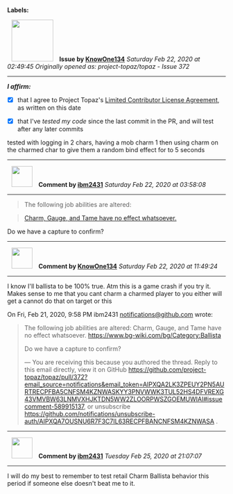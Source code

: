 **Labels:**



<a href="https://github.com/KnowOne134"><img src="https://avatars3.githubusercontent.com/u/35616771?v=4" width="96" height="96" hspace="10"></img></a> **Issue by [KnowOne134](https://github.com/KnowOne134)**
_Saturday Feb 22, 2020 at 02:49:45_
_Originally opened as: project-topaz/topaz - Issue 372_

----

<!-- place 'x' mark between square [] brackets to affirm: -->
**_I affirm:_**
- [x] that I agree to Project Topaz's [Limited Contributor License Agreement](https://github.com/project-topaz/topaz/blob/master/CONTRIBUTOR_AGREEMENT.md), as written on this date
- [x] that I've _tested my code_ since the last commit in the PR, and will test after any later commits

tested with logging in 2 chars, having a mob charm 1 then using charm on the charmed char to give them a random bind effect for  to 5 seconds


----
<a href="https://github.com/ibm2431"><img src="https://avatars3.githubusercontent.com/u/13112942?v=4" width="48" height="48" hspace="10"></img></a> **Comment by [ibm2431](https://github.com/ibm2431)**
_Saturday Feb 22, 2020 at 03:58:08_

----

> The following job abilities are altered: 
> [Charm, Gauge, and Tame have no effect whatsoever.](https://www.bg-wiki.com/bg/Category:Ballista)

Do we have a capture to confirm?


----
<a href="https://github.com/KnowOne134"><img src="https://avatars3.githubusercontent.com/u/35616771?v=4" width="48" height="48" hspace="10"></img></a> **Comment by [KnowOne134](https://github.com/KnowOne134)**
_Saturday Feb 22, 2020 at 11:49:24_

----

I know I'll ballista to be 100% true. Atm this is a game crash if you try
it. Makes sense to me that you cant charm a charmed player to you either
will get a cannot do that on target or this

On Fri, Feb 21, 2020, 9:58 PM ibm2431 <notifications@github.com> wrote:

> The following job abilities are altered:
> Charm, Gauge, and Tame have no effect whatsoever.
> <https://www.bg-wiki.com/bg/Category:Ballista>
>
> Do we have a capture to confirm?
>
> —
> You are receiving this because you authored the thread.
> Reply to this email directly, view it on GitHub
> <https://github.com/project-topaz/topaz/pull/372?email_source=notifications&email_token=AIPXQA2LK3ZPEUY2PN5AURTRECPFBA5CNFSM4KZNWASKYY3PNVWWK3TUL52HS4DFVREXG43VMVBW63LNMVXHJKTDN5WW2ZLOORPWSZGOEMUWIAI#issuecomment-589915137>,
> or unsubscribe
> <https://github.com/notifications/unsubscribe-auth/AIPXQA7OUSNU6R7F3C7IL63RECPFBANCNFSM4KZNWASA>
> .
>



----
<a href="https://github.com/ibm2431"><img src="https://avatars3.githubusercontent.com/u/13112942?v=4" width="48" height="48" hspace="10"></img></a> **Comment by [ibm2431](https://github.com/ibm2431)**
_Tuesday Feb 25, 2020 at 21:07:07_

----

I will do my best to remember to test retail Charm Ballista behavior this period if someone else doesn't beat me to it.
